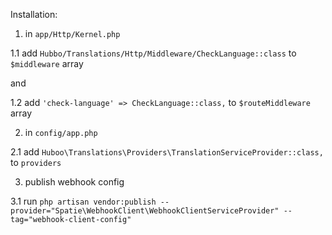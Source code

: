 Installation:

1. in `app/Http/Kernel.php`

1.1 add  `Hubbo/Translations/Http/Middleware/CheckLanguage::class`
to `$middleware` array

and

1.2 add `'check-language' => CheckLanguage::class,` to `$routeMiddleware` array

2. in `config/app.php`

2.1 add `Huboo\Translations\Providers\TranslationServiceProvider::class,` to `providers`

3. publish webhook config

3.1 run `php artisan vendor:publish --provider="Spatie\WebhookClient\WebhookClientServiceProvider" --tag="webhook-client-config"`
